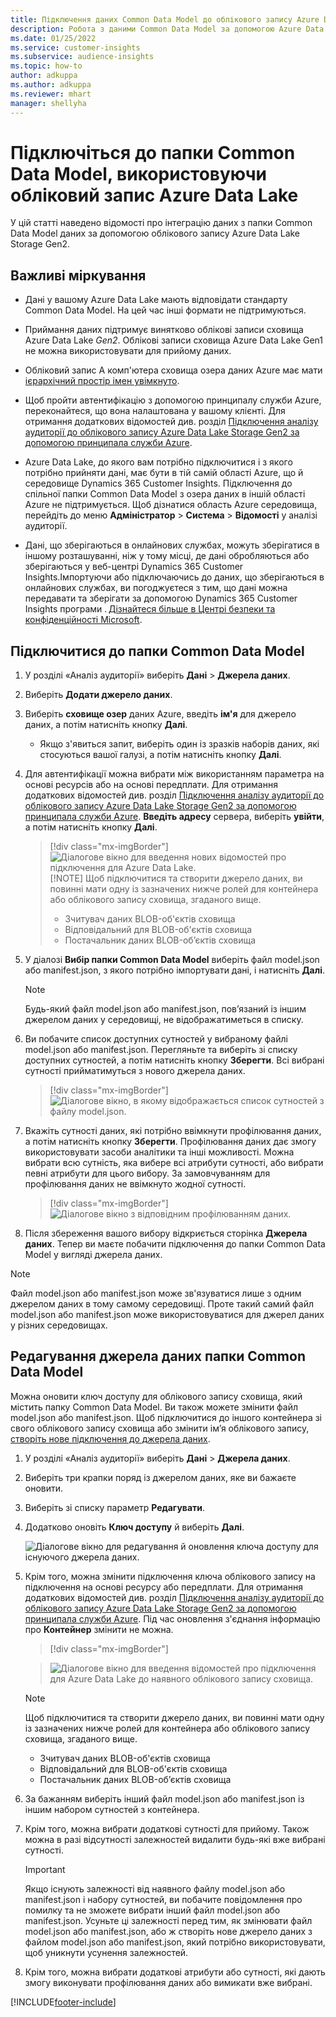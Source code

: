 ```yaml
---
title: Підключення даних Common Data Model до облікового запису Azure Data Lake
description: Робота з даними Common Data Model за допомогою Azure Data Lake Storage.
ms.date: 01/25/2022
ms.service: customer-insights
ms.subservice: audience-insights
ms.topic: how-to
author: adkuppa
ms.author: adkuppa
ms.reviewer: mhart
manager: shellyha
---
```


# <a name="connect-to-a-common-data-model-folder-using-an-azure-data-lake-account"></a>Підключіться до папки Common Data Model, використовуючи обліковий запис Azure Data Lake

У цій статті наведено відомості про інтеграцію даних з папки Common Data Model даних за допомогою облікового запису Azure Data Lake Storage Gen2.

## <a name="important-considerations"></a>Важливі міркування

- Дані у вашому Azure Data Lake мають відповідати стандарту Common Data Model. На цей час інші формати не підтримуються.

- Приймання даних підтримує винятково облікові записи сховища Azure Data Lake *Gen2*. Облікові записи сховища Azure Data Lake Gen1 не можна використовувати для прийому даних.

- Обліковий запис А комп'ютера сховища озера даних Azure має мати [ієрархічний простір імен увімкнуто](/azure/storage/blobs/data-lake-storage-namespace).

- Щоб пройти автентифікацію з допомогою принципалу служби Azure, переконайтеся, що вона налаштована у вашому клієнті. Для отримання додаткових відомостей див. розділ [Підключення аналізу аудиторії до облікового запису Azure Data Lake Storage Gen2 за допомогою принципала служби Azure](connect-service-principal.md).

- Azure Data Lake, до якого вам потрібно підключитися і з якого потрібно прийняти дані, має бути в тій самій області Azure, що й середовище Dynamics 365 Customer Insights. Підключення до спільної папки Common Data Model з озера даних в іншій області Azure не підтримується. Щоб дізнатися область Azure середовища, перейдіть до меню **Адміністратор** > **Система** > **Відомості** у аналізі аудиторії.

- Дані, що зберігаються в онлайнових службах, можуть зберігатися в іншому розташуванні, ніж у тому місці, де дані обробляються або зберігаються у веб-центрі Dynamics 365 Customer Insights.Імпортуючи або підключаючись до даних, що зберігаються в онлайнових службах, ви погоджуєтеся з тим, що дані можна передавати та зберігати за допомогою Dynamics 365 Customer Insights програми . [Дізнайтеся більше в Центрі безпеки та конфіденційності Microsoft](https://www.microsoft.com/trust-center).

## <a name="connect-to-a-common-data-model-folder"></a>Підключитися до папки Common Data Model

1. У розділі «Аналіз аудиторії» виберіть **Дані** > **Джерела даних**.

1. Виберіть **Додати джерело даних**.

1. Виберіть **сховище озер** даних Azure, введіть **ім'я** для джерело даних, а потім натисніть кнопку **Далі**.

   - Якщо з'явиться запит, виберіть один із зразків наборів даних, які стосуються вашої галузі, а потім натисніть кнопку **Далі**. 

1. Для автентифікації можна вибрати між використанням параметра на основі ресурсів або на основі передплати. Для отримання додаткових відомостей див. розділ [Підключення аналізу аудиторії до облікового запису Azure Data Lake Storage Gen2 за допомогою принципала служби Azure](connect-service-principal.md). **Введіть адресу** сервера, виберіть **увійти**, а потім натисніть кнопку **Далі**.
   > [!div class="mx-imgBorder"]
   > ![Діалогове вікно для введення нових відомостей про підключення для Azure Data Lake.](media/enter-new-storage-details.png)
   > [!NOTE]
   > Щоб підключитися та створити джерело даних, ви повинні мати одну із зазначених нижче ролей для контейнера або облікового запису сховища, згаданого вище.
   >  - Зчитувач даних BLOB-об'єктів сховища
   >  - Відповідальний для BLOB-об'єктів сховища
   >  - Постачальник даних BLOB-об’єктів сховища

1. У діалозі **Вибір папки Common Data Model** виберіть файл model.json або manifest.json, з якого потрібно імпортувати дані, і натисніть **Далі**.
   > [!NOTE]
   > Будь-який файл model.json або manifest.json, пов’язаний із іншим джерелом даних у середовищі, не відображатиметься в списку.

1. Ви побачите список доступних сутностей у вибраному файлі model.json або manifest.json. Перегляньте та виберіть зі списку доступних сутностей, а потім натисніть кнопку **Зберегти**. Всі вибрані сутності прийматимуться з нового джерела даних.
   > [!div class="mx-imgBorder"]
   > ![Діалогове вікно, в якому відображається список сутностей з файлу model.json.](media/review-entities.png)

8. Вкажіть сутності даних, які потрібно ввімкнути профілювання даних, а потім натисніть кнопку **Зберегти**. Профілювання даних дає змогу використовувати засоби аналітики та інші можливості. Можна вибрати всю сутність, яка вибере всі атрибути сутності, або вибрати певні атрибути для цього вибору. За замовчуванням для профілювання даних не ввімкнуто жодної сутності.
   > [!div class="mx-imgBorder"]
   > ![Діалогове вікно з відповідним профілюванням даних.](media/dataprofiling-entities.png)

9. Після збереження вашого вибору відкриється сторінка **Джерела даних**. Тепер ви маєте побачити підключення до папки Common Data Model у вигляді джерела даних.

> [!NOTE]
> Файл model.json або manifest.json може зв'язуватися лише з одним джерелом даних в тому самому середовищі. Проте такий самий файл model.json або manifest.json може використовуватися для джерел даних у різних середовищах.

## <a name="edit-a-common-data-model-folder-data-source"></a>Редагування джерела даних папки Common Data Model

Можна оновити ключ доступу для облікового запису сховища, який містить папку Common Data Model. Ви також можете змінити файл model.json або manifest.json. Щоб підключитися до іншого контейнера зі свого облікового запису сховища або змінити ім’я облікового запису, [створіть нове підключення до джерела даних](#connect-to-a-common-data-model-folder).

1. У розділі «Аналіз аудиторії» виберіть **Дані** > **Джерела даних**.

2. Виберіть три крапки поряд із джерелом даних, яке ви бажаєте оновити.

3. Виберіть зі списку параметр **Редагувати**.

4. Додатково оновіть **Ключ доступу** й виберіть **Далі**.

   ![Діалогове вікно для редагування й оновлення ключа доступу для існуючого джерела даних.](media/edit-access-key.png)

5. Крім того, можна змінити підключення ключа облікового запису на підключення на основі ресурсу або передплати. Для отримання додаткових відомостей див. розділ [Підключення аналізу аудиторії до облікового запису Azure Data Lake Storage Gen2 за допомогою принципала служби Azure](connect-service-principal.md). Під час оновлення з'єднання інформацію про **Контейнер** змінити не можна.
   > [!div class="mx-imgBorder"]

   > ![Діалогове вікно для введення відомостей про підключення для Azure Data Lake до наявного облікового запису сховища.](media/enter-existing-storage-details.png)

   > [!NOTE]
   > Щоб підключитися та створити джерело даних, ви повинні мати одну із зазначених нижче ролей для контейнера або облікового запису сховища, згаданого вище.
   >  - Зчитувач даних BLOB-об'єктів сховища
   >  - Відповідальний для BLOB-об'єктів сховища
   >  - Постачальник даних BLOB-об’єктів сховища


6. За бажанням виберіть інший файл model.json або manifest.json із іншим набором сутностей з контейнера.

7. Крім того, можна вибрати додаткові сутності для прийому. Також можна в разі відсутності залежностей видалити будь-які вже вибрані сутності.

   > [!IMPORTANT]
   > Якщо існують залежності від наявного файлу model.json або manifest.json і набору сутностей, ви побачите повідомлення про помилку та не зможете вибрати інший файл model.json або manifest.json. Усуньте ці залежності перед тим, як змінювати файл model.json або manifest.json, або ж створіть нове джерело даних з файлом model.json або manifest.json, який потрібно використовувати, щоб уникнути усунення залежностей.

8. Крім того, можна вибрати додаткові атрибути або сутності, які дають змогу виконувати профілювання даних або вимикати вже вибрані.   


[!INCLUDE[footer-include](../includes/footer-banner.md)]
